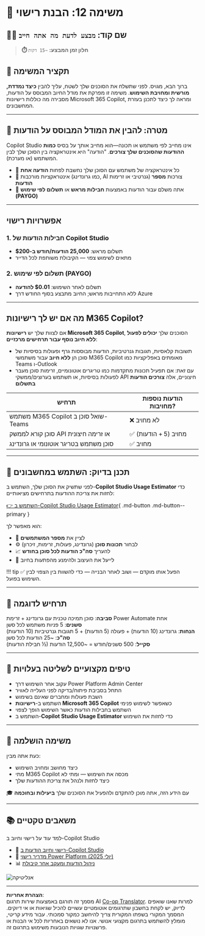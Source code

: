 <!--
CO_OP_TRANSLATOR_METADATA:
{
  "original_hash": "6f05e50f132514dcd264bd48fae3f1ef",
  "translation_date": "2025-10-17T01:33:45+00:00",
  "source_file": "docs/recruit/12-understanding-licensing/README.md",
  "language_code": "he"
}
-->
# 🚨 משימה 12: הבנת רישוי

## 🕵️‍♂️ שם קוד: `מבצע לדעת מה אתה חייב`

> **⏱️ חלון זמן המבצע:** `~15 דקות`

## 🎯 תקציר המשימה

ברוך הבא, מגויס. לפני שתשלח את הסוכנים שלך לשטח, עליך להבין **כיצד נמדדת, מורשית ומחויבת השימוש**. משימה זו מפרקת את מודל החיוב המבוסס על הודעות, מסבירה מה כוללות רישיונות Microsoft 365 Copilot, ומראה לך כיצד לתכנן בעזרת המחשבונים.

---

## 🎯 מטרה: להבין את המודל המבוסס על הודעות

Copilot Studio אינו מחייב לפי משתמש או תכונה—הוא מחייב אותך על בסיס **כמות ההודעות שהסוכנים שלך צורכים**. "הודעה" היא אינטראקציה בין הסוכן שלך לבין המשתמש (או מערכת).

- 💬 כל אינטראקציה של משתמש עם הסוכן שלך נחשבת לפחות **הודעה אחת**
- 🔄 אינטראקציות מורכבות (כמו גרונדינג, AI גנרטיבי או זרימות) צורכות **מספר הודעות**
- 💼 אתה משלם עבור הודעות באמצעות **חבילות מראש** או **תשלום לפי שימוש (PAYGO)**

---

## אפשרויות רישוי

### 1. **חבילות הודעות של Copilot Studio**

- תשלום מראש: **25,000 הודעות/חודש ב-$200**
- מתאים לשימוש צפוי — הקיבולת משותפת לכל הדייר

### 2. **תשלום לפי שימוש (PAYGO)**

- תשלום לאחר השימוש: **$0.01 להודעה**
- ללא התחייבות מראש; החיוב מתבצע בסוף החודש דרך Azure

---

## מה אם יש לך רישיונות M365 Copilot?

אם לצוות שלך יש **רישיונות Microsoft 365 Copilot**, הסוכנים שלך **יכולים לפעול ללא חיוב נוסף עבור תרחישים מרכזיים**:

- תשובות קלאסיות, תגובות גנרטיביות, הודעות מבוססות גרף ופעולות בסיסיות של סוכן הן **ללא חיוב** עבור משתמשי M365 Copilot מאומתים באפליקציות כמו Teams ו-Outlook  
- עם זאת: אם תפעיל תכונות מתקדמות כמו טריגרים אוטונומיים, זרימות סוכן מעבר לפעולות בסיסיות, או תשתמש בערוצים/ממשקי API חיצוניים, אלה **צורכים הודעות בתשלום**

| תרחיש                                     | הודעות נוספות מחויבות?                  |
|---------------------------------------------|----------------------------------------------|
| משתמש M365 Copilot שואל סוכן ב-Teams     | ❌ לא מחויב                                  |
| סוכן קורא לממשק API או זרימה חיצונית         | ✅ מחויב (5 + הודעות)                      |
| סוכן משתמש בטריגר אוטונומי או גרונדינג | ✅ מחויב                                     |

---

## 🧮 תכנן בדיוק: השתמש במחשבונים

לפני שתשיק את הסוכן שלך, השתמש ב-**Copilot Studio Usage Estimator** כדי לחזות את צריכת ההודעות בתרחישים מציאותיים:

[👉 השתמש ב-Copilot Studio Usage Estimator](https://aka.ms/mcs-estimator){ .md-button .md-button--primary }

הוא מאפשר לך:

- 🔢 לציין את **מספר המשתמשים**
- ⚙️ לבחור **תכונות סוכן** (גרונדינג, פעולות, זרימות, זיכרון)
- 📈 להעריך **סה"כ הודעות לכל סוכן בחודש**
- 🧠 לייעל את העיצוב ולהימנע מהפתעות בחיוב

!!! tip
    ✅ הפעל אותו מוקדם — ושוב לאחר הבנייה — כדי להשוות בין הצפוי לבין השימוש בפועל.

---

## 💼 תרחיש לדוגמה

**סביבה**: סוכן תמיכה טכנית עם גרונדינג + זרימת Power Automate אחת  
**סשנים**: 5 פניות משתמש לכל סשן  
**הנחות**: גרונדינג (10 הודעות) + פעולה (5 הודעות) + 5 תגובות גנרטיביות (10 הודעות)  
**סה"כ**: ~25 הודעות לכל סשן  
**סקייל**: 500 סשנים/חודש = ~12,500 הודעות (½ חבילת הודעות)

---

## 🧠 טיפים מקצועיים לשליטה בעלויות

- עקוב אחר השימוש דרך Power Platform Admin Center
- התחל בסביבת פיתוח/בדיקה לפני העלייה לאוויר
- השבת פעולות ומחברים שאינם בשימוש
- השתמש ב-**רישיונות Microsoft 365 Copilot** כשאפשר לשימוש פנימי
- השתמש בחבילות הודעות כאשר השימוש הופך לצפוי
- השתמש ב-**Copilot Studio Usage Estimator** כדי לחזות את השימוש

---

## 🏁 משימה הושלמה

כעת אתה מבין:

- כיצד מחושב ומחויב השימוש
- מתי M365 Copilot מכסה את השימוש — ומתי לא
- כיצד לחזות ולנהל את צריכת ההודעות שלך

🎓 עם הידע הזה, אתה מוכן להתקדם ולהפעיל את הסוכנים שלך **ביעילות ובחוכמה**

---

## 📚 משאבים טקטיים

למד עוד על רישוי וחיוב ב-Copilot Studio

- 📄 [רישוי וחיוב הודעות ב-Copilot Studio](https://learn.microsoft.com/microsoft-copilot-studio/billing-licensing?WT.mc_id=power-170631-apdunnam)
- 📘 [מדריך רישוי Power Platform (יולי 2025)](https://cdn-dynmedia-1.microsoft.com/is/content/microsoftcorp//microsoft/bade/documents/products-and-services/en-us/bizapps/Power-Platform-Licensing-Guide-July-2025.pdf?WT.mc_id=power-170631-apdunnam)
- 📊 [ניהול הודעות ומעקב אחר קיבולת](https://learn.microsoft.com/power-platform/admin/manage-copilot-studio-messages-capacity?WT.mc_id=power-170631-apdunnam)

<!-- markdownlint-disable-next-line MD033 -->
<img src="https://m365-visitor-stats.azurewebsites.net/agent-academy/recruit/12-understanding-licensing" alt="אנליטיקה" />

---

**הצהרת אחריות**:  
מסמך זה תורגם באמצעות שירות תרגום AI [Co-op Translator](https://github.com/Azure/co-op-translator). למרות שאנו שואפים לדיוק, יש לקחת בחשבון שתרגומים אוטומטיים עשויים להכיל שגיאות או אי דיוקים. המסמך המקורי בשפתו המקורית צריך להיחשב כמקור סמכותי. עבור מידע קריטי, מומלץ להשתמש בתרגום מקצועי אנושי. אנו לא נושאים באחריות לכל אי הבנות או פרשנויות שגויות הנובעות משימוש בתרגום זה.
